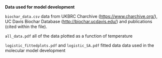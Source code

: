 
**Data used for model development**


`biochar_data.csv` data from UKBRC Charchive (https://www.charchive.org/), UC Davis Biochar Database (http://biochar.ucdavis.edu/) and publications (cited within the file).

`all_data.pdf` all of the data plotted as a function of temperature 

`logistic_fittedplots.pdf` and `logistic_SA.pdf` fitted data data used in the molecular model development


